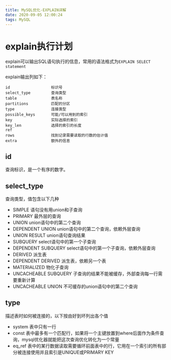 ```yaml
---
title: MySQL优化-EXPLAIN详解
date: 2020-09-05 12:00:24
tags: MySQL
---
```

# explain执行计划
explain可以输出SQL语句执行的信息，常用的语法格式为`EXPLAIN SELECT statement`
<!-- more -->
explain输出列如下：
```
id					标识号
select_type			查询类型
table				表名称
partitions			匹配的分区
type				连接类型
possible_keys		可能/可以用到的索引
key					实际选择的索引
key_len				选择的索引的长度
ref					
rows				找到记录需要读取的行数的估计值
extra				额外的信息
```
## id
查询标识，是一个有序的数字。
## select_type
查询类型，值包含以下几种
* SIMPLE 语句没有用union和子查询
* PRIMARY 最外层的查询
* UNION union语句中的第二个查询
* DEPENDENT UNION union语句中的第二个查询，依赖外层查询
* UNION RESULT union语句查询结果
* SUBQUERY select语句中的第一个子查询
* DEPENDENT SUBQUERY select语句中的第一个子查询，依赖外层查询
* DERIVED 派生表
* DEPENDENT DERIVED 派生表，依赖另一个表
* MATERIALIZED 物化子查询
* UNCACHEABLE SUBQUERY 子查询的结果不能被缓存，外部查询每一行需要重新计算
* UNCACHEABLE UNION 不可缓存的union语句中的第二个查询

## type
描述表时如何被连接的，以下按由好到坏列出各个值
* system 表中只有一行
* const 表中最多有一个匹配行，如果将一个主键放置到where后面作为条件查询，mysql优化器就能把这次查询优化转化为一个常量
* eq_ref 表中的某行数据读取需要循环前面表中的行，它用在一个索引的所有部分被连接使用并且索引是UNIQUE或PRIMARY KEY